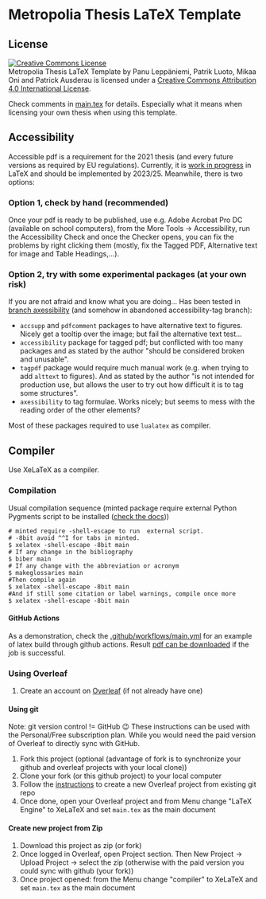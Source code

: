 # Metropolia Thesis LaTeX Template

## License

<a rel="license" href="http://creativecommons.org/licenses/by/4.0/"><img alt="Creative Commons License" style="border-width:0" src="http://i.creativecommons.org/l/by/4.0/88x31.png" /></a><br /><span xmlns:dct="http://purl.org/dc/terms/" href="http://purl.org/dc/dcmitype/Text" property="dct:title" rel="dct:type">Metropolia Thesis LaTeX Template</span> by <span xmlns:cc="http://creativecommons.org/ns#" property="cc:attributionName">Panu Leppäniemi, Patrik Luoto, Mikaa Oni and Patrick Ausderau</span> is licensed under a <a rel="license" href="http://creativecommons.org/licenses/by/4.0/">Creative Commons Attribution 4.0 International License</a>.

Check comments in [main.tex](main.tex) for details. Especially what it means when licensing your own thesis when using this template.

## Accessibility

Accessible pdf is a requirement for the 2021 thesis (and every future versions as required by EU regulations). Currently, it is [work in progress](https://tug.org/twg/accessibility/) in LaTeX and should be implemented by 2023/25. Meanwhile, there is two options:

### Option 1, check by hand (recommended)

Once your pdf is ready to be published, use e.g. Adobe Acrobat Pro DC (available on school computers), from the More Tools -> Accessibility, run the Accessibility Check and once the Checker opens, you can fix the problems by right clicking them (mostly, fix the Tagged PDF, Alternative text for image and Table Headings,...).

### Option 2, try with some experimental packages (at your own risk)

If you are not afraid and know what you are doing... Has been tested in [branch axessibility](../tree/axessibility) (and somehow in abandoned accessibility-tag branch):
* `accsupp` and `pdfcomment` packages to have alternative text to figures. Nicely get a tooltip over the image; but fail the alternative text test...
* `accessibility` package for tagged pdf; but conflicted with too many packages and as stated by the author "should be considered broken and unusable".
* `tagpdf` package  would require much manual work (e.g. when trying to add `alttext` to figures). And as stated by the author "is not intended for production use, but allows the user to try out how difficult it is to tag some structures".
* `axessibility` to tag formulae. Works nicely; but seems to mess with the reading order of the other elements?

Most of these packages required to use `lualatex` as compiler.

## Compiler

Use XeLaTeX as a compiler.

### Compilation

Usual compilation sequence (minted package require external Python Pygments script to be installed ([check the docs](https://www.ctan.org/pkg/minted?lang=en)))

    # minted require -shell-escape to run  external script.
    # -8bit avoid ^^I for tabs in minted.
    $ xelatex -shell-escape -8bit main
    # If any change in the bibliography
    $ biber main
    # If any change with the abbreviation or acronym
    $ makeglossaries main
    #Then compile again
    $ xelatex -shell-escape -8bit main
    #And if still some citation or label warnings, compile once more
    $ xelatex -shell-escape -8bit main

#### GitHub Actions

As a demonstration, check the [.github/workflows/main.yml](.github/workflows/main.yml) for an example of latex build through github actions. Result [pdf can be downloaded](../../actions) if the job is successful.

### Using Overleaf

1. Create an account on [Overleaf](https://www.overleaf.com?r=2c9014ea&rm=d&rs=b)  (if not already have one)

#### Using git

Note: git version control != GitHub 😉 These instructions can be used with the Personal/Free subscription plan. While you would need the paid version of Overleaf to directly sync with GitHub.

1. Fork this project (optional (advantage of fork is to synchronize your github and overleaf projects with your local clone))
1. Clone your fork (or this github project) to your local computer
1. Follow the [instructions](https://www.overleaf.com/help/230-how-do-i-push-a-new-project-to-overleaf-via-git) to create a new Overleaf project from existing git repo
1. Once done, open your Overleaf project and from Menu change "LaTeX Engine" to XeLaTeX and set ``main.tex`` as the main document

#### Create new project from Zip

1. Download this project as zip (or fork)
1. Once logged in Overleaf, open Project section. Then New Project &rarr; Upload Project &rarr; select the zip (otherwise with the paid version you could sync with github (your fork))
1. Once project opened: from the Menu change "compiler" to XeLaTeX and set ``main.tex`` as the main document



